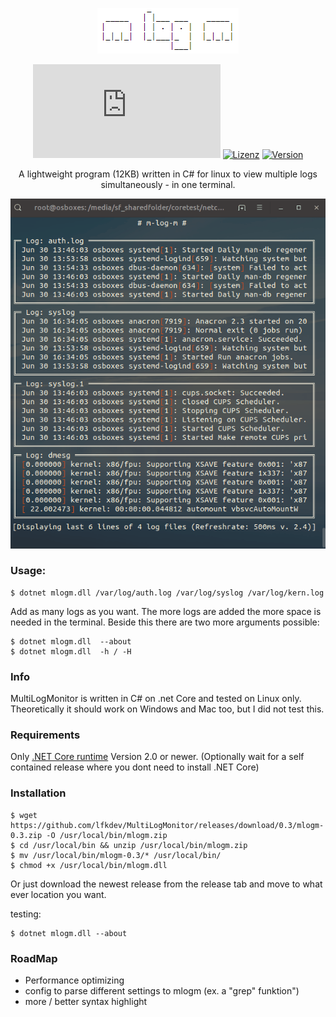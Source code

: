 <p align="center">
  <img src="https://raw.githubusercontent.com/lfkdev/MultiLogMonitor/master/mlogm_logo.png">
</p>

<div id="badges" align="center">

  [![Size](https://img.shields.io/github/size/lfkdev/MultiLogMonitor/release/0.3/mlogm.dll)](https://github.com/lfkdev/MultiLogMonitor/releases)
[![Lizenz](https://img.shields.io/badge/License-Apache%202.0-blue.svg)](https://github.com/lfkdev/MultiLogMonitor)
[![Version](https://img.shields.io/github/release-pre/lfkdev/MultiLogMonitor.svg)](https://github.com/lfkdev/MultiLogMonitor/releases)

</div>

<p align="center">
  A lightweight program (12KB) written in C# for linux to view multiple logs simultaneously - in one terminal.
</p>

<p align="center">
  <img src="https://raw.githubusercontent.com/lfkdev/MultiLogMonitor/master/mlogmpreview.gif">
</p>

### Usage:
```
$ dotnet mlogm.dll /var/log/auth.log /var/log/syslog /var/log/kern.log
```
Add as many logs as you want. The more logs are added the more space is needed in the terminal.
Beside this there are two more arguments possible:
```
$ dotnet mlogm.dll  --about
$ dotnet mlogm.dll  -h / -H
```

### Info
MultiLogMonitor is written in C# on .net Core and tested on Linux only. Theoretically it should work on Windows and Mac too, but I did not test this.

### Requirements
Only [.NET Core runtime](https://dotnet.microsoft.com/download/linux-package-manager/ubuntu16-04/runtime-2.2.0) Version 2.0 or newer.
(Optionally wait for a self contained release where you dont need to install .NET Core)

### Installation
```
$ wget https://github.com/lfkdev/MultiLogMonitor/releases/download/0.3/mlogm-0.3.zip -O /usr/local/bin/mlogm.zip
$ cd /usr/local/bin && unzip /usr/local/bin/mlogm.zip
$ mv /usr/local/bin/mlogm-0.3/* /usr/local/bin/
$ chmod +x /usr/local/bin/mlogm.dll
```
Or just download the newest release from the release tab and move to what ever location you want.

testing:
```
$ dotnet mlogm.dll --about
```

### RoadMap
- Performance optimizing
- config to parse different settings to mlogm (ex. a "grep" funktion")
- more / better syntax highlight
